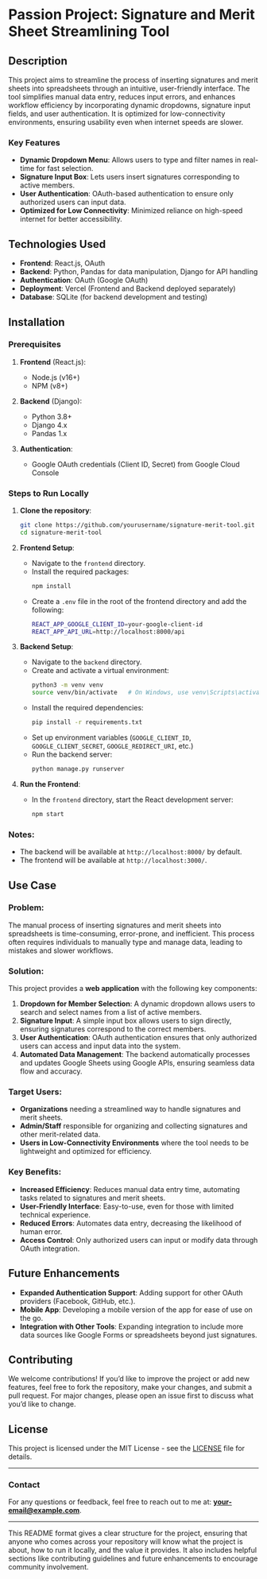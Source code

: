 # Passion Project: Signature and Merit Sheet Streamlining Tool

## Description

This project aims to streamline the process of inserting signatures and merit sheets into spreadsheets through an intuitive, user-friendly interface. The tool simplifies manual data entry, reduces input errors, and enhances workflow efficiency by incorporating dynamic dropdowns, signature input fields, and user authentication. It is optimized for low-connectivity environments, ensuring usability even when internet speeds are slower.

### Key Features
- **Dynamic Dropdown Menu**: Allows users to type and filter names in real-time for fast selection.
- **Signature Input Box**: Lets users insert signatures corresponding to active members.
- **User Authentication**: OAuth-based authentication to ensure only authorized users can input data.
- **Optimized for Low Connectivity**: Minimized reliance on high-speed internet for better accessibility.

## Technologies Used
- **Frontend**: React.js, OAuth
- **Backend**: Python, Pandas for data manipulation, Django for API handling
- **Authentication**: OAuth (Google OAuth)
- **Deployment**: Vercel (Frontend and Backend deployed separately)
- **Database**: SQLite (for backend development and testing)

## Installation

### Prerequisites

1. **Frontend** (React.js):
    - Node.js (v16+)
    - NPM (v8+)
    
2. **Backend** (Django):
    - Python 3.8+
    - Django 4.x
    - Pandas 1.x
    
3. **Authentication**:
    - Google OAuth credentials (Client ID, Secret) from Google Cloud Console

### Steps to Run Locally

1. **Clone the repository**:
    ```bash
    git clone https://github.com/yourusername/signature-merit-tool.git
    cd signature-merit-tool
    ```

2. **Frontend Setup**:
    - Navigate to the `frontend` directory.
    - Install the required packages:
        ```bash
        npm install
        ```
    - Create a `.env` file in the root of the frontend directory and add the following:
        ```bash
        REACT_APP_GOOGLE_CLIENT_ID=your-google-client-id
        REACT_APP_API_URL=http://localhost:8000/api
        ```

3. **Backend Setup**:
    - Navigate to the `backend` directory.
    - Create and activate a virtual environment:
        ```bash
        python3 -m venv venv
        source venv/bin/activate   # On Windows, use venv\Scripts\activate
        ```
    - Install the required dependencies:
        ```bash
        pip install -r requirements.txt
        ```
    - Set up environment variables (`GOOGLE_CLIENT_ID`, `GOOGLE_CLIENT_SECRET`, `GOOGLE_REDIRECT_URI`, etc.)
    - Run the backend server:
        ```bash
        python manage.py runserver
        ```

4. **Run the Frontend**:
    - In the `frontend` directory, start the React development server:
        ```bash
        npm start
        ```

### Notes:
- The backend will be available at `http://localhost:8000/` by default.
- The frontend will be available at `http://localhost:3000/`.

## Use Case

### Problem:
The manual process of inserting signatures and merit sheets into spreadsheets is time-consuming, error-prone, and inefficient. This process often requires individuals to manually type and manage data, leading to mistakes and slower workflows.

### Solution:
This project provides a **web application** with the following key components:
1. **Dropdown for Member Selection**: A dynamic dropdown allows users to search and select names from a list of active members.
2. **Signature Input**: A simple input box allows users to sign directly, ensuring signatures correspond to the correct members.
3. **User Authentication**: OAuth authentication ensures that only authorized users can access and input data into the system.
4. **Automated Data Management**: The backend automatically processes and updates Google Sheets using Google APIs, ensuring seamless data flow and accuracy.

### Target Users:
- **Organizations** needing a streamlined way to handle signatures and merit sheets.
- **Admin/Staff** responsible for organizing and collecting signatures and other merit-related data.
- **Users in Low-Connectivity Environments** where the tool needs to be lightweight and optimized for efficiency.

### Key Benefits:
- **Increased Efficiency**: Reduces manual data entry time, automating tasks related to signatures and merit sheets.
- **User-Friendly Interface**: Easy-to-use, even for those with limited technical experience.
- **Reduced Errors**: Automates data entry, decreasing the likelihood of human error.
- **Access Control**: Only authorized users can input or modify data through OAuth integration.

## Future Enhancements
- **Expanded Authentication Support**: Adding support for other OAuth providers (Facebook, GitHub, etc.).
- **Mobile App**: Developing a mobile version of the app for ease of use on the go.
- **Integration with Other Tools**: Expanding integration to include more data sources like Google Forms or spreadsheets beyond just signatures.

## Contributing
We welcome contributions! If you’d like to improve the project or add new features, feel free to fork the repository, make your changes, and submit a pull request. For major changes, please open an issue first to discuss what you’d like to change.

## License
This project is licensed under the MIT License - see the [LICENSE](LICENSE) file for details.

---

### Contact
For any questions or feedback, feel free to reach out to me at: **your-email@example.com**.

---

This README format gives a clear structure for the project, ensuring that anyone who comes across your repository will know what the project is about, how to run it locally, and the value it provides. It also includes helpful sections like contributing guidelines and future enhancements to encourage community involvement.
